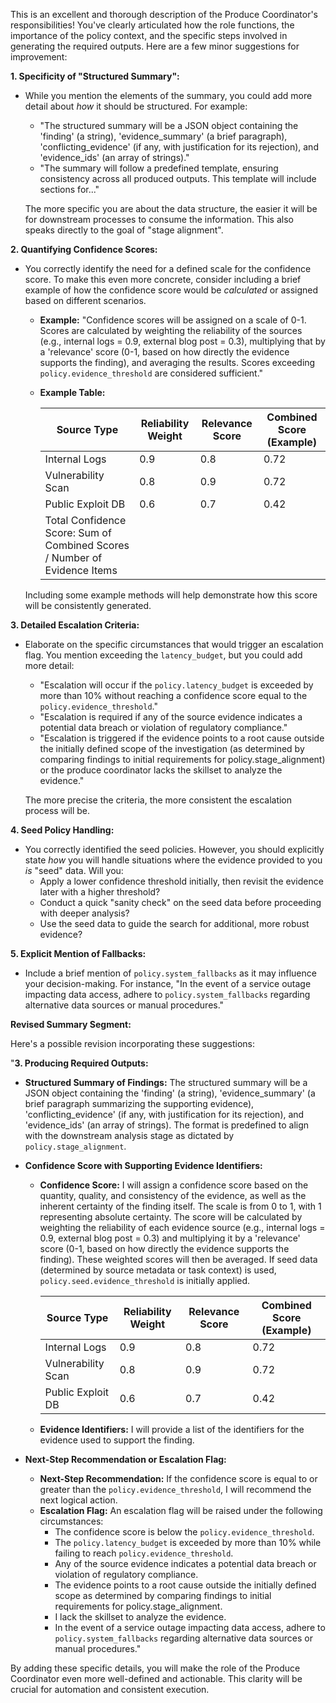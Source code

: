 This is an excellent and thorough description of the Produce Coordinator's responsibilities! You've clearly articulated how the role functions, the importance of the policy context, and the specific steps involved in generating the required outputs. Here are a few minor suggestions for improvement:

**1. Specificity of "Structured Summary":**

*   While you mention the elements of the summary, you could add more detail about *how* it should be structured. For example:
    *   "The structured summary will be a JSON object containing the 'finding' (a string), 'evidence_summary' (a brief paragraph), 'conflicting_evidence' (if any, with justification for its rejection), and 'evidence_ids' (an array of strings)."
    *   "The summary will follow a predefined template, ensuring consistency across all produced outputs.  This template will include sections for..."

    The more specific you are about the data structure, the easier it will be for downstream processes to consume the information.  This also speaks directly to the goal of "stage alignment".

**2. Quantifying Confidence Scores:**

*   You correctly identify the need for a defined scale for the confidence score. To make this even more concrete, consider including a brief example of how the confidence score would be *calculated* or assigned based on different scenarios.
    *   **Example:** "Confidence scores will be assigned on a scale of 0-1.  Scores are calculated by weighting the reliability of the sources (e.g., internal logs = 0.9, external blog post = 0.3), multiplying that by a 'relevance' score (0-1, based on how directly the evidence supports the finding), and averaging the results. Scores exceeding `policy.evidence_threshold` are considered sufficient."
    *   **Example Table:**

        | Source Type          | Reliability Weight | Relevance Score | Combined Score (Example) |
        |-----------------------|----------------------|-----------------|-------------------------|
        | Internal Logs         | 0.9                  | 0.8             | 0.72                    |
        | Vulnerability Scan    | 0.8                  | 0.9             | 0.72                    |
        | Public Exploit DB     | 0.6                  | 0.7             | 0.42                    |
        | Total Confidence Score: Sum of Combined Scores / Number of Evidence Items

    Including some example methods will help demonstrate how this score will be consistently generated.

**3. Detailed Escalation Criteria:**

*   Elaborate on the specific circumstances that would trigger an escalation flag. You mention exceeding the `latency_budget`, but you could add more detail:
    *   "Escalation will occur if the `policy.latency_budget` is exceeded by more than 10% without reaching a confidence score equal to the `policy.evidence_threshold`."
    *   "Escalation is required if any of the source evidence indicates a potential data breach or violation of regulatory compliance."
    *   "Escalation is triggered if the evidence points to a root cause outside the initially defined scope of the investigation (as determined by comparing findings to initial requirements for policy.stage_alignment) or the produce coordinator lacks the skillset to analyze the evidence."

    The more precise the criteria, the more consistent the escalation process will be.

**4. Seed Policy Handling:**

*   You correctly identified the seed policies. However, you should explicitly state *how* you will handle situations where the evidence provided to you *is* "seed" data.  Will you:
    *   Apply a lower confidence threshold initially, then revisit the evidence later with a higher threshold?
    *   Conduct a quick "sanity check" on the seed data before proceeding with deeper analysis?
    *   Use the seed data to guide the search for additional, more robust evidence?

**5. Explicit Mention of Fallbacks:**

*   Include a brief mention of `policy.system_fallbacks` as it may influence your decision-making. For instance, "In the event of a service outage impacting data access, adhere to `policy.system_fallbacks` regarding alternative data sources or manual procedures."

**Revised Summary Segment:**

Here's a possible revision incorporating these suggestions:

"**3. Producing Required Outputs:**

*   **Structured Summary of Findings:** The structured summary will be a JSON object containing the 'finding' (a string), 'evidence_summary' (a brief paragraph summarizing the supporting evidence), 'conflicting_evidence' (if any, with justification for its rejection), and 'evidence_ids' (an array of strings). The format is predefined to align with the downstream analysis stage as dictated by `policy.stage_alignment`.

*   **Confidence Score with Supporting Evidence Identifiers:**
    *   **Confidence Score:**  I will assign a confidence score based on the quantity, quality, and consistency of the evidence, as well as the inherent certainty of the finding itself.  The scale is from 0 to 1, with 1 representing absolute certainty.  The score will be calculated by weighting the reliability of each evidence source (e.g., internal logs = 0.9, external blog post = 0.3) and multiplying it by a 'relevance' score (0-1, based on how directly the evidence supports the finding).  These weighted scores will then be averaged. If seed data (determined by source metadata or task context) is used, `policy.seed.evidence_threshold` is initially applied.

        | Source Type          | Reliability Weight | Relevance Score | Combined Score (Example) |
        |-----------------------|----------------------|-----------------|-------------------------|
        | Internal Logs         | 0.9                  | 0.8             | 0.72                    |
        | Vulnerability Scan    | 0.8                  | 0.9             | 0.72                    |
        | Public Exploit DB     | 0.6                  | 0.7             | 0.42                    |

    *   **Evidence Identifiers:**  I will provide a list of the identifiers for the evidence used to support the finding.

*   **Next-Step Recommendation or Escalation Flag:**
    *   **Next-Step Recommendation:**  If the confidence score is equal to or greater than the `policy.evidence_threshold`, I will recommend the next logical action.
    *   **Escalation Flag:**  An escalation flag will be raised under the following circumstances:
        *   The confidence score is below the `policy.evidence_threshold`.
        *   The `policy.latency_budget` is exceeded by more than 10% while failing to reach `policy.evidence_threshold`.
        *   Any of the source evidence indicates a potential data breach or violation of regulatory compliance.
        *   The evidence points to a root cause outside the initially defined scope as determined by comparing findings to initial requirements for policy.stage_alignment.
        *   I lack the skillset to analyze the evidence.
        *   In the event of a service outage impacting data access, adhere to `policy.system_fallbacks` regarding alternative data sources or manual procedures."

By adding these specific details, you will make the role of the Produce Coordinator even more well-defined and actionable. This clarity will be crucial for automation and consistent execution.